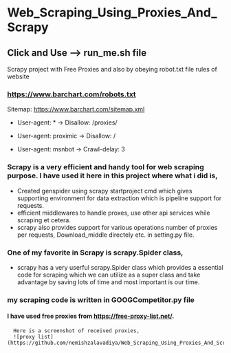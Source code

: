 # Web_Scraping_Using_Proxies_And_Scrapy
## Click and Use --> run_me.sh file
Scrapy project with Free Proxies and also by obeying robot.txt file rules of website
### https://www.barchart.com/robots.txt
Sitemap: https://www.barchart.com/sitemap.xml

 - User-agent: * ->
   Disallow: /proxies/

 - User-agent: proximic ->
   Disallow: /

 - User-agent: msnbot ->
   Crawl-delay: 3

### Scrapy is a very efficient and handy tool for web scraping purpose. I have used it here in this project where what i did is,
 - Created genspider using scrapy startproject cmd which gives supporting environment for data extraction which is pipeline support for
    requests.
 - efficient middlewares to handle proxes, use other api services while scraping et cetera.
 - scrapy also provides support for various operations number of proxies per requests, Download_middle directely etc. in setting.py
   file.
   
### One of my favorite in Scrapy is scrapy.Spider class,
 - scrapy has a very userful scrapy.Spider class which provides a essential code for scraping which we can utilize as a super class and
   take advantage by saving lots of time and most important is our time.

### my scraping code is written in GOOGCompetitor.py file

#### I have used free proxies from https://free-proxy-list.net/.
      Here is a screenshot of received proxies,
      ![proxy list](https://github.com/nemishzalavadiya/Web_Scraping_Using_Proxies_And_Scrapy/blob/master/Screenshot/proxy_list.PNG)

